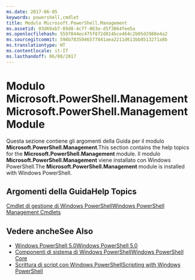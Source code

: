 ```yaml
---
ms.date: 2017-06-05
keywords: powershell,cmdlet
title: Modulo Microsoft.PowerShell.Management
ms.assetid: 03d69ab7-89d8-4cff-863e-d5f3864fee5a
ms.openlocfilehash: 5597844ec475f872d814bce464c2b05d2988e4a2
ms.sourcegitcommit: 598b7835046577841aea2211d613bb8513271a8b
ms.translationtype: HT
ms.contentlocale: it-IT
ms.lasthandoff: 06/08/2017
---
```

# <a name="microsoftpowershellmanagement-module"></a><span data-ttu-id="b234e-103">Modulo Microsoft.PowerShell.Management</span><span class="sxs-lookup"><span data-stu-id="b234e-103">Microsoft.PowerShell.Management Module</span></span>
<span data-ttu-id="b234e-104">Questa sezione contiene gli argomenti della Guida per il modulo **Microsoft.PowerShell.Management**.</span><span class="sxs-lookup"><span data-stu-id="b234e-104">This section contains the help topics for the **Microsoft.PowerShell.Management** module.</span></span> <span data-ttu-id="b234e-105">Il modulo **Microsoft.PowerShell.Management** viene installato con Windows PowerShell.</span><span class="sxs-lookup"><span data-stu-id="b234e-105">The **Microsoft.PowerShell.Management** module is installed with Windows PowerShell.</span></span>

## <a name="help-topics"></a><span data-ttu-id="b234e-106">Argomenti della Guida</span><span class="sxs-lookup"><span data-stu-id="b234e-106">Help Topics</span></span>
[<span data-ttu-id="b234e-107">Cmdlet di gestione di Windows PowerShell</span><span class="sxs-lookup"><span data-stu-id="b234e-107">Windows PowerShell Management Cmdlets</span></span>](http://go.microsoft.com/fwlink/?LinkID=245862)

## <a name="see-also"></a><span data-ttu-id="b234e-108">Vedere anche</span><span class="sxs-lookup"><span data-stu-id="b234e-108">See Also</span></span>
- [<span data-ttu-id="b234e-109">Windows PowerShell 5.0</span><span class="sxs-lookup"><span data-stu-id="b234e-109">Windows PowerShell 5.0</span></span>](Windows-PowerShell-5.0.md)
- [<span data-ttu-id="b234e-110">Componenti di sistema di Windows PowerShell</span><span class="sxs-lookup"><span data-stu-id="b234e-110">Windows PowerShell Core</span></span>](https://technet.microsoft.com/en-us/library/4b75f1e4-f327-48f3-92ab-bf5435094d41)
- [<span data-ttu-id="b234e-111">Scrittura di script con Windows PowerShell</span><span class="sxs-lookup"><span data-stu-id="b234e-111">Scripting with Windows PowerShell</span></span>](../../getting-started/fundamental/Scripting-with-Windows-PowerShell.md)

